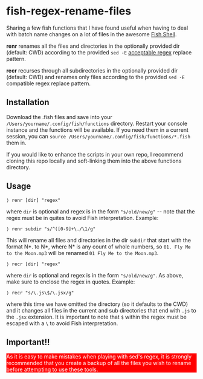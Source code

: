 # fish-regex-rename-files

Sharing a few fish functions that I have found useful when having to deal with batch name changes on a lot of files in the awesome [Fish Shell](https://fishshell.com/).

**renr** renames all the files and directories in the optionally provided dir (default: CWD) according to the provided `sed -E` [acceptable regex](https://www.gnu.org/software/sed/manual/html_node/Regular-Expressions.html) replace pattern.

**recr** recurses through all subdirectories in the optionally provided dir (default: CWD) and renames only files according to the provided `sed -E` compatible regex replace pattern. 

## Installation

Download the .fish files and save into your `/Users/yourname/.config/fish/functions` directory. Restart your console instance and the functions will be available. If you need them in a current session, you can `source /Users/yourname/.config/fish/functions/*.fish` them in.

If you would like to enhance the scripts in your own repo, I recommend cloning this repo locally and soft-linking them into the above functions directory.

## Usage

```fish
⟩ renr [dir] "regex"
```
where `dir` is optional and regex is in the form `"s/old/new/g"` -- note that the regex must be in quites to avoid Fish interpretation. Example:

```fish
⟩ renr subdir "s/^([0-9]+\./\1/g"
```
This will rename all files and directories in the dir `subdir` that start with the format N*. to N*, where N* is any count of whole numbers, so `01. Fly Me to the Moon.mp3` will be renamed `01 Fly Me to the Moon.mp3`.

```fish
⟩ recr [dir] "regex"
```
where `dir` is optional and regex is in the form `"s/old/new/g"`. As above, make sure to enclose the regex in quotes. Example:

```fish
⟩ recr "s/\.js\$/\.jsx/g"
```
where this time we have omitted the directory (so it defaults to the CWD) and it changes all files in the current and sub directories that end with `.js` to the `.jsx` extension. It is important to note that `$` within the regex must be escaped with a `\` to avoid Fish interpretation.

## Important!!

<div style="background-color:red; color: white;">As it is easy to make mistakes when playing with sed's regex, it is strongly recommended that you create a backup of all the files you wish to rename before attempting to use these tools.</div>
